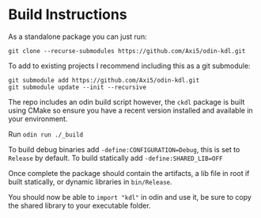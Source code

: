 # Build Instructions

As a standalone package you can just run:
```
git clone --recurse-submodules https://github.com/Axi5/odin-kdl.git
```

To add to existing projects I recommend including this as a git submodule:
```
git submodule add https://github.com/Axi5/odin-kdl.git
git submodule update --init --recursive
```

The repo includes an odin build script however, the `ckdl` package is built using CMake so ensure you have a recent version installed and available in your environment.


Run `odin run ./_build`

To build debug binaries add `-define:CONFIGURATION=Debug`, this is set to `Release` by default.
To build statically add `-define:SHARED_LIB=OFF`

Once complete the package should contain the artifacts, a lib file in root if built statically, or dynamic libraries in `bin/Release`.

You should now be able to `import "kdl"` in odin and use it, be sure to copy the shared library to your executable folder.
